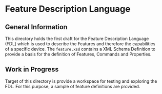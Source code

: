 # Feature Description Language

## General Information

This directory holds the first draft for the Feature Description Language (FDL) which is used to describe the Features and therefore the capabilities of a specific device. 
The ``feature.xsd`` contains a XML Schema Definition to provide a basis for the definition of Features, Commands and Properties.

## Work in Progress

Target of this directory is provide a workspace for testing and exploring the FDL. For this purpose, a sample of feature definitions are provided.

  
